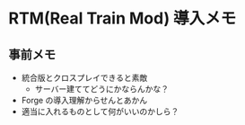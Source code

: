 # RTM(Real Train Mod) 導入メモ


## 事前メモ

- 統合版とクロスプレイできると素敵
  - サーバー建ててどうにかならんかな？
- Forge の導入理解からせんとあかん
- 適当に入れるものとして何がいいのかしら？

